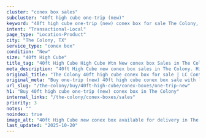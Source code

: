```yaml
---
cluster: "conex box sales"
subcluster: "40ft high cube one-trip (new)"
keyword: "40ft high cube one-trip (new) conex box for sale The Colony, TX"
intent: "Transactional-Local"
page_type: "Location-Product"
city: "The Colony, TX"
service_type: "conex box"
condition: "New"
size: "40ft High Cube"
title_tag: "40ft High Cube High Cube Wtn New conex box Sales in The Colony | LC Container"
meta_description: "40ft High Cube new conex box sales in The Colony. High cube containers with extra height. Fast delivery, competitive pricing. Serving conex boxes area. Quote ID: 2IX. Call (214) 524-4168 for your free quote today."
original_title: "The Colony 40ft high cube conex box for sale | LC Container"
original_meta: "Buy one-trip (new) 40ft high cube conex box sale with local delivery in The Colony, TX. LC Container — local Since 2003. Request a fast quote today."
url_slug: "/the-colony/buy/40ft-high-cube/conex-boxes/one-trip-new"
h1: "Buy 40ft high cube one-trip (new) conex box in The Colony"
internal_links: "/the-colony/conex-boxes/sales"
priority: 3
notes: ""
noindex: true
image_alt: "40ft High Cube new conex box available for delivery in The Colony"
last_updated: "2025-10-20"
---
```


<!-- TODO: Add unique city/inventory copy, images, and internal links here. -->
